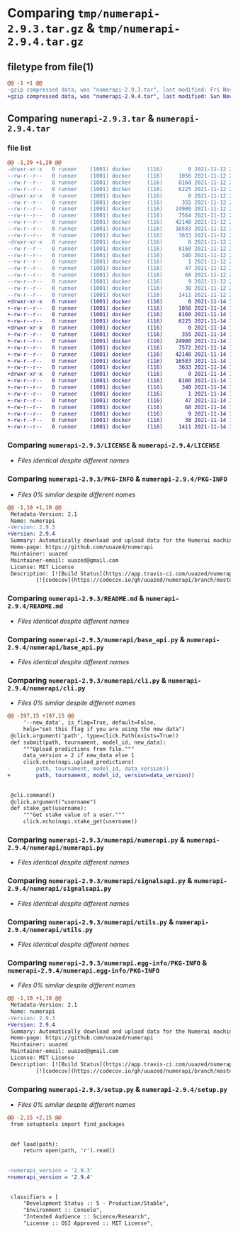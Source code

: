 # Comparing `tmp/numerapi-2.9.3.tar.gz` & `tmp/numerapi-2.9.4.tar.gz`

## filetype from file(1)

```diff
@@ -1 +1 @@
-gzip compressed data, was "numerapi-2.9.3.tar", last modified: Fri Nov 12 21:30:01 2021, max compression
+gzip compressed data, was "numerapi-2.9.4.tar", last modified: Sun Nov 14 12:24:00 2021, max compression
```

## Comparing `numerapi-2.9.3.tar` & `numerapi-2.9.4.tar`

### file list

```diff
@@ -1,20 +1,20 @@
-drwxr-xr-x   0 runner    (1001) docker     (116)        0 2021-11-12 21:30:01.266423 numerapi-2.9.3/
--rw-r--r--   0 runner    (1001) docker     (116)     1056 2021-11-12 21:29:57.000000 numerapi-2.9.3/LICENSE
--rw-r--r--   0 runner    (1001) docker     (116)     8160 2021-11-12 21:30:01.266423 numerapi-2.9.3/PKG-INFO
--rw-r--r--   0 runner    (1001) docker     (116)     6225 2021-11-12 21:29:57.000000 numerapi-2.9.3/README.md
-drwxr-xr-x   0 runner    (1001) docker     (116)        0 2021-11-12 21:30:01.262422 numerapi-2.9.3/numerapi/
--rw-r--r--   0 runner    (1001) docker     (116)      355 2021-11-12 21:29:57.000000 numerapi-2.9.3/numerapi/__init__.py
--rw-r--r--   0 runner    (1001) docker     (116)    24980 2021-11-12 21:29:57.000000 numerapi-2.9.3/numerapi/base_api.py
--rw-r--r--   0 runner    (1001) docker     (116)     7564 2021-11-12 21:29:57.000000 numerapi-2.9.3/numerapi/cli.py
--rw-r--r--   0 runner    (1001) docker     (116)    42148 2021-11-12 21:29:57.000000 numerapi-2.9.3/numerapi/numerapi.py
--rw-r--r--   0 runner    (1001) docker     (116)    16583 2021-11-12 21:29:57.000000 numerapi-2.9.3/numerapi/signalsapi.py
--rw-r--r--   0 runner    (1001) docker     (116)     3633 2021-11-12 21:29:57.000000 numerapi-2.9.3/numerapi/utils.py
-drwxr-xr-x   0 runner    (1001) docker     (116)        0 2021-11-12 21:30:01.266423 numerapi-2.9.3/numerapi.egg-info/
--rw-r--r--   0 runner    (1001) docker     (116)     8160 2021-11-12 21:30:01.000000 numerapi-2.9.3/numerapi.egg-info/PKG-INFO
--rw-r--r--   0 runner    (1001) docker     (116)      340 2021-11-12 21:30:01.000000 numerapi-2.9.3/numerapi.egg-info/SOURCES.txt
--rw-r--r--   0 runner    (1001) docker     (116)        1 2021-11-12 21:30:01.000000 numerapi-2.9.3/numerapi.egg-info/dependency_links.txt
--rw-r--r--   0 runner    (1001) docker     (116)       47 2021-11-12 21:30:01.000000 numerapi-2.9.3/numerapi.egg-info/entry_points.txt
--rw-r--r--   0 runner    (1001) docker     (116)       68 2021-11-12 21:30:01.000000 numerapi-2.9.3/numerapi.egg-info/requires.txt
--rw-r--r--   0 runner    (1001) docker     (116)        9 2021-11-12 21:30:01.000000 numerapi-2.9.3/numerapi.egg-info/top_level.txt
--rw-r--r--   0 runner    (1001) docker     (116)       38 2021-11-12 21:30:01.266423 numerapi-2.9.3/setup.cfg
--rw-r--r--   0 runner    (1001) docker     (116)     1411 2021-11-12 21:29:57.000000 numerapi-2.9.3/setup.py
+drwxr-xr-x   0 runner    (1001) docker     (116)        0 2021-11-14 12:24:00.020230 numerapi-2.9.4/
+-rw-r--r--   0 runner    (1001) docker     (116)     1056 2021-11-14 12:23:55.000000 numerapi-2.9.4/LICENSE
+-rw-r--r--   0 runner    (1001) docker     (116)     8160 2021-11-14 12:24:00.020230 numerapi-2.9.4/PKG-INFO
+-rw-r--r--   0 runner    (1001) docker     (116)     6225 2021-11-14 12:23:55.000000 numerapi-2.9.4/README.md
+drwxr-xr-x   0 runner    (1001) docker     (116)        0 2021-11-14 12:24:00.020230 numerapi-2.9.4/numerapi/
+-rw-r--r--   0 runner    (1001) docker     (116)      355 2021-11-14 12:23:55.000000 numerapi-2.9.4/numerapi/__init__.py
+-rw-r--r--   0 runner    (1001) docker     (116)    24980 2021-11-14 12:23:55.000000 numerapi-2.9.4/numerapi/base_api.py
+-rw-r--r--   0 runner    (1001) docker     (116)     7572 2021-11-14 12:23:55.000000 numerapi-2.9.4/numerapi/cli.py
+-rw-r--r--   0 runner    (1001) docker     (116)    42148 2021-11-14 12:23:55.000000 numerapi-2.9.4/numerapi/numerapi.py
+-rw-r--r--   0 runner    (1001) docker     (116)    16583 2021-11-14 12:23:55.000000 numerapi-2.9.4/numerapi/signalsapi.py
+-rw-r--r--   0 runner    (1001) docker     (116)     3633 2021-11-14 12:23:55.000000 numerapi-2.9.4/numerapi/utils.py
+drwxr-xr-x   0 runner    (1001) docker     (116)        0 2021-11-14 12:24:00.020230 numerapi-2.9.4/numerapi.egg-info/
+-rw-r--r--   0 runner    (1001) docker     (116)     8160 2021-11-14 12:23:59.000000 numerapi-2.9.4/numerapi.egg-info/PKG-INFO
+-rw-r--r--   0 runner    (1001) docker     (116)      340 2021-11-14 12:24:00.000000 numerapi-2.9.4/numerapi.egg-info/SOURCES.txt
+-rw-r--r--   0 runner    (1001) docker     (116)        1 2021-11-14 12:23:59.000000 numerapi-2.9.4/numerapi.egg-info/dependency_links.txt
+-rw-r--r--   0 runner    (1001) docker     (116)       47 2021-11-14 12:23:59.000000 numerapi-2.9.4/numerapi.egg-info/entry_points.txt
+-rw-r--r--   0 runner    (1001) docker     (116)       68 2021-11-14 12:23:59.000000 numerapi-2.9.4/numerapi.egg-info/requires.txt
+-rw-r--r--   0 runner    (1001) docker     (116)        9 2021-11-14 12:23:59.000000 numerapi-2.9.4/numerapi.egg-info/top_level.txt
+-rw-r--r--   0 runner    (1001) docker     (116)       38 2021-11-14 12:24:00.020230 numerapi-2.9.4/setup.cfg
+-rw-r--r--   0 runner    (1001) docker     (116)     1411 2021-11-14 12:23:55.000000 numerapi-2.9.4/setup.py
```

### Comparing `numerapi-2.9.3/LICENSE` & `numerapi-2.9.4/LICENSE`

 * *Files identical despite different names*

### Comparing `numerapi-2.9.3/PKG-INFO` & `numerapi-2.9.4/PKG-INFO`

 * *Files 0% similar despite different names*

```diff
@@ -1,10 +1,10 @@
 Metadata-Version: 2.1
 Name: numerapi
-Version: 2.9.3
+Version: 2.9.4
 Summary: Automatically download and upload data for the Numerai machine learning competition
 Home-page: https://github.com/uuazed/numerapi
 Maintainer: uuazed
 Maintainer-email: uuazed@gmail.com
 License: MIT License
 Description: [![Build Status](https://app.travis-ci.com/uuazed/numerapi.svg)](https://app.travis-ci.com/uuazed/numerapi)
         [![codecov](https://codecov.io/gh/uuazed/numerapi/branch/master/graph/badge.svg)](https://codecov.io/gh/uuazed/numerapi)
```

### Comparing `numerapi-2.9.3/README.md` & `numerapi-2.9.4/README.md`

 * *Files identical despite different names*

### Comparing `numerapi-2.9.3/numerapi/base_api.py` & `numerapi-2.9.4/numerapi/base_api.py`

 * *Files identical despite different names*

### Comparing `numerapi-2.9.3/numerapi/cli.py` & `numerapi-2.9.4/numerapi/cli.py`

 * *Files 0% similar despite different names*

```diff
@@ -197,15 +197,15 @@
     '--new_data', is_flag=True, default=False,
     help="set this flag if you are using the new data")
 @click.argument('path', type=click.Path(exists=True))
 def submit(path, tournament, model_id, new_data):
     """Upload predictions from file."""
     data_version = 2 if new_data else 1
     click.echo(napi.upload_predictions(
-        path, tournament, model_id, data_version))
+        path, tournament, model_id, version=data_version))
 
 
 @cli.command()
 @click.argument("username")
 def stake_get(username):
     """Get stake value of a user."""
     click.echo(napi.stake_get(username))
```

### Comparing `numerapi-2.9.3/numerapi/numerapi.py` & `numerapi-2.9.4/numerapi/numerapi.py`

 * *Files identical despite different names*

### Comparing `numerapi-2.9.3/numerapi/signalsapi.py` & `numerapi-2.9.4/numerapi/signalsapi.py`

 * *Files identical despite different names*

### Comparing `numerapi-2.9.3/numerapi/utils.py` & `numerapi-2.9.4/numerapi/utils.py`

 * *Files identical despite different names*

### Comparing `numerapi-2.9.3/numerapi.egg-info/PKG-INFO` & `numerapi-2.9.4/numerapi.egg-info/PKG-INFO`

 * *Files 0% similar despite different names*

```diff
@@ -1,10 +1,10 @@
 Metadata-Version: 2.1
 Name: numerapi
-Version: 2.9.3
+Version: 2.9.4
 Summary: Automatically download and upload data for the Numerai machine learning competition
 Home-page: https://github.com/uuazed/numerapi
 Maintainer: uuazed
 Maintainer-email: uuazed@gmail.com
 License: MIT License
 Description: [![Build Status](https://app.travis-ci.com/uuazed/numerapi.svg)](https://app.travis-ci.com/uuazed/numerapi)
         [![codecov](https://codecov.io/gh/uuazed/numerapi/branch/master/graph/badge.svg)](https://codecov.io/gh/uuazed/numerapi)
```

### Comparing `numerapi-2.9.3/setup.py` & `numerapi-2.9.4/setup.py`

 * *Files 0% similar despite different names*

```diff
@@ -2,15 +2,15 @@
 from setuptools import find_packages
 
 
 def load(path):
     return open(path, 'r').read()
 
 
-numerapi_version = '2.9.3'
+numerapi_version = '2.9.4'
 
 
 classifiers = [
     "Development Status :: 5 - Production/Stable",
     "Environment :: Console",
     "Intended Audience :: Science/Research",
     "License :: OSI Approved :: MIT License",
```

